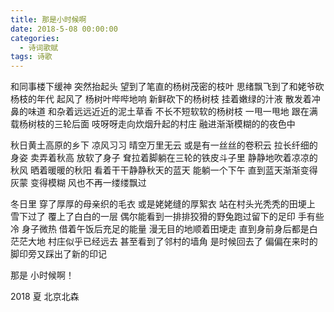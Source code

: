 ```yaml
---
title: 那是小时候啊
date: 2018-5-08 00:00:00
categories:
  - 诗词歌赋
tags: 诗歌
---
```


和同事楼下缓神
突然抬起头
望到了笔直的杨树茂密的枝叶
思绪飘飞到了和姥爷砍杨枝的年代
起风了
杨树叶哔哔地响
新鲜砍下的杨树枝
挂着嫩绿的汁液
散发着冲鼻的味道
和杂着远远近近的泥土草香
不长不短软软的杨树枝
一甩一甩地
跟在满载杨树枝的三轮后面
吱呀呀走向炊烟升起的村庄
融进渐渐模糊的的夜色中

秋日黄土高原的乡下
凉风习习
晴空万里无云
或是有一丝丝的卷积云
拉长纤细的身姿
卖弄着秋高
放软了身子
耷拉着脚躺在三轮的铁皮斗子里
静静地吹着凉凉的秋风
晒着暖暖的秋阳
看着干干静静秋天的蓝天
能躺一个下午
直到蓝天渐渐变得灰蒙
变得模糊
风也不再一缕缕飘过

冬日里
穿了厚厚的母亲织的毛衣
或是姥姥缝的厚絮衣
站在村头光秃秃的田埂上
雪下过了
覆上了白白的一层
偶尔能看到一排排狡猾的野兔跑过留下的足印
手有些冷
身子微热
借着午饭后充足的能量
漫无目的地顺着田埂走
直到身前身后都是白茫茫大地
村庄似乎已经远去
甚至看到了邻村的墙角
是时候回去了
偏偏在来时的脚印旁又踩出了新的印记

那是
小时候啊！

2018 夏 北京北森